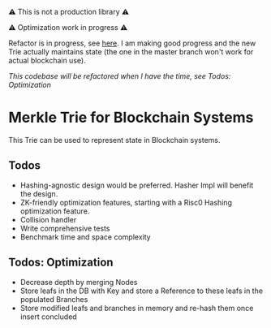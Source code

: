 ⚠️ This is not a production library ⚠️

⚠️ Optimization work in progress ⚠️

Refactor is in progress, see [here](https://github.com/jonas089/jonas089-trie/tree/refactor). I am making good progress and the new Trie actually maintains state (the one in the master branch won't work for actual blockchain use).

*This codebase will be refactored when I have the time, see Todos: Optimization*
# Merkle Trie for Blockchain Systems
This Trie can be used to represent state in Blockchain systems.

## Todos
- Hashing-agnostic design would be preferred. Hasher Impl will benefit the design.
- ZK-friendly optimization features, starting with a Risc0 Hashing optimization feature.
- Collision handler
- Write comprehensive tests
- Benchmark time and space complexity

## Todos: Optimization
- Decrease depth by merging Nodes
- Store leafs in the DB with Key and store a Reference to these leafs in the populated Branches
- Store modified leafs and branches in memory and re-hash them once insert concluded
